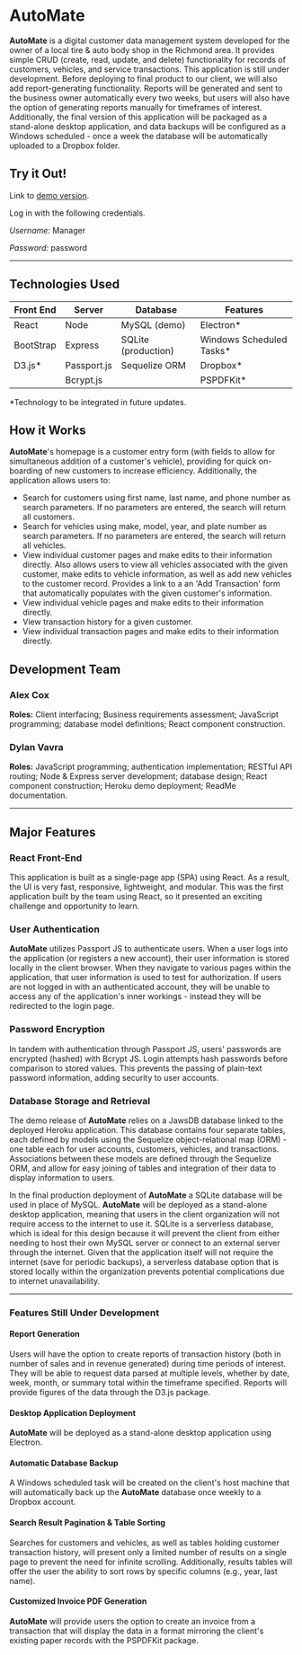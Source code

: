 # AutoMate

**AutoMate** is a digital customer data management system developed for the owner of a local tire & auto body shop in the Richmond area. It provides simple CRUD (create, read, update, and delete) functionality for records of customers, vehicles, and service transactions. This application is still under development. Before deploying to final product to our client, we will also add report-generating functionality. Reports will be generated and sent to the business owner automatically every two weeks, but users will also have the option of generating reports manually for timeframes of interest. Additionally, the final version of this application will be packaged as a stand-alone desktop application, and data backups will be configured as a Windows scheduled - once a week the database will be automatically uploaded to a Dropbox folder.


## Try it Out!

Link to [demo version](https://dvavs-automate.herokuapp.com/).

Log in with the following credentials.

*Username:* Manager

*Password:* password

---

## Technologies Used

|**Front End**	|**Server** |**Database**	|**Features**	|
|---	|---	|---	|---	|
|React	|Node	|MySQL (demo)	|Electron*	|
|BootStrap	|Express	|SQLite (production)	|Windows Scheduled Tasks*	|
|D3.js*	|Passport.js	|Sequelize ORM	|Dropbox*	|
|	|Bcrypt.js	|	|PSPDFKit*	|

*Technology to be integrated in future updates.


## How it Works

**AutoMate**'s homepage is a customer entry form (with fields to allow for simultaneous addition of a customer's vehicle), providing for quick on-boarding of new customers to increase efficiency. Additionally, the application allows users to:

* Search for customers using first name, last name, and phone number as search parameters. If no parameters are entered, the search will return all customers.
* Search for vehicles using make, model, year, and plate number as search parameters. If no parameters are entered, the search will return all vehicles.
* View individual customer pages and make edits to their information directly. Also allows users to view all vehicles associated with the given customer, make edits to vehicle information, as well as add new vehicles to the customer record. Provides a link to a an 'Add Transaction' form that automatically populates with the given customer's information.
* View individual vehicle pages and make edits to their information directly.
* View transaction history for a given customer.
* View individual transaction pages and make edits to their information directly.

## Development Team

### Alex Cox
**Roles:** Client interfacing; Business requirements assessment; JavaScript programming; database model definitions; React component construction.

### Dylan Vavra
**Roles:** JavaScript programming; authentication implementation; RESTful API routing; Node & Express server development; database design; React component construction; Heroku demo deployment; ReadMe documentation.

---

## Major Features

### React Front-End

This application is built as a single-page app (SPA) using React. As a result, the UI is very fast, responsive, lightweight, and modular. This was the first application built by the team using React, so it presented an exciting challenge and opportunity to learn.

### User Authentication

**AutoMate** utilizes Passport JS to authenticate users. When a user logs into the application (or registers a new account), their user information is stored locally in the client browser. When they navigate to various pages within the application, that user information is used to test for authorization. If users are not logged in with an authenticated account, they will be unable to access any of the application's inner workings - instead they will be redirected to the login page.

### Password Encryption

In tandem with authentication through Passport JS, users' passwords are encrypted (hashed) with Bcrypt JS. Login attempts hash passwords before comparison to stored values. This prevents the passing of plain-text password information, adding security to user accounts.

### Database Storage and Retrieval

The demo release of **AutoMate** relies on a JawsDB database linked to the deployed Heroku application. This database contains four separate tables, each defined by models using the Sequelize object-relational map (ORM) - one table each for user accounts, customers, vehicles, and transactions. Associations between these models are defined through the Sequelize ORM, and allow for easy joining of tables and integration of their data to display information to users.

In the final production deployment of **AutoMate** a SQLite database will be used in place of MySQL. **AutoMate** will be deployed as a stand-alone desktop application, meaning that users in the client organization will not require access to the internet to use it. SQLite is a serverless database, which is ideal for this design because it will prevent the client from either needing to host their own MySQL server or connect to an external server through the internet. Given that the application itself will not require the internet (save for periodic backups), a serverless database option that is stored locally within the organization prevents potential complications due to internet unavailability.

---

### Features Still Under Development

#### Report Generation

Users will have the option to create reports of transaction history (both in number of sales and in revenue generated) during time periods of interest. They will be able to request data parsed at multiple levels, whether by date, week, month, or summary total within the timeframe specified. Reports will provide figures of the data through the D3.js package.

#### Desktop Application Deployment

**AutoMate** will be deployed as a stand-alone desktop application using Electron.

#### Automatic Database Backup

A Windows scheduled task will be created on the client's host machine that will automatically back up the **AutoMate** database once weekly to a Dropbox account.

#### Search Result Pagination & Table Sorting

Searches for customers and vehicles, as well as tables holding customer transaction history, will present only a limited number of results on a single page to prevent the need for infinite scrolling. Additionally, results tables will offer the user the ability to sort rows by specific columns (e.g., year, last name).

#### Customized Invoice PDF Generation

**AutoMate** will provide users the option to create an invoice from a transaction that will display the data in a format mirroring the client's existing paper records with the PSPDFKit package.
